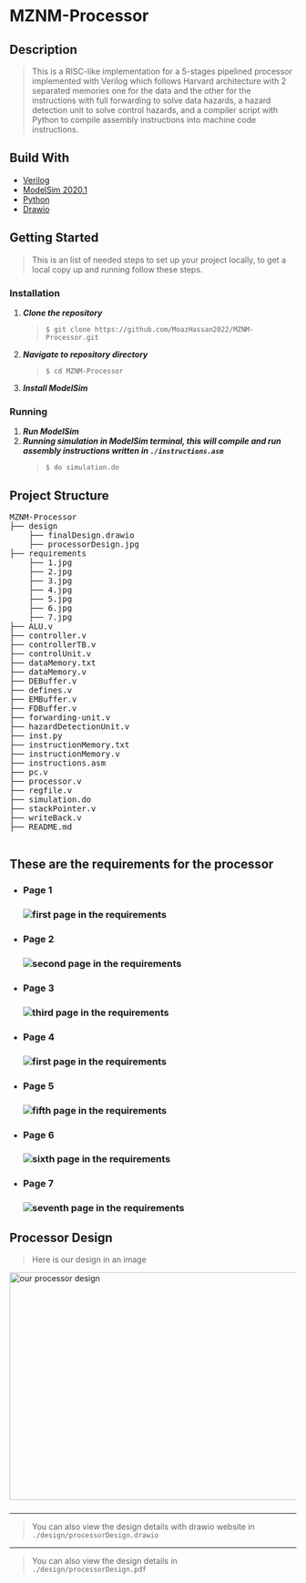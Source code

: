 # MZNM-Processor

<h2 href="#Description">Description</h2>
<blockquote>
  <p>
  This is a RISC-like implementation for a 5-stages pipelined processor implemented with Verilog which follows Harvard architecture with 2 separated memories one for the data and the other for the instructions with full forwarding to solve data hazards, a hazard detection unit to solve control hazards, and a compiler script with Python to compile assembly instructions into machine code instructions.
 </p>
</blockquote>

<h2>Build With</h3>
 <ul>
 <li><a href="https://www.tutorialspoint.com/vlsi_design/vlsi_design_verilog_introduction.htm">Verilog</a></li>
  <li><a href="https://eda.sw.siemens.com/en-US/ic/modelsim">ModelSim 2020.1</a></li>
  <li><a href="https://www.python.org/">Python</a></li>
  <li><a href="https://app.diagrams.net/">Drawio</a></li>
 </ul>

   
   
<h2>Getting Started</h3>
<blockquote>
  <p>This is an list of needed steps to set up your project locally, to get a local copy up and running follow these steps.
 </p>
</blockquote>
<h3 href="#Installation">Installation</h3>
<ol>
  <li><strong><em>Clone the repository</em></strong>
    <blockquote><code>$ git clone https://github.com/MoazHassan2022/MZNM-Processor.git</code></blockquote>
  </li>
  <li> 
  <strong><em>Navigate to repository directory
</em></strong>
    <blockquote><code>$ cd MZNM-Processor</code></blockquote>
  </li>
  <li> 
  <strong><em>Install ModelSim
</em></strong>
  </li>
</ol>
<h3 href="#Running">Running</h3>
<ol>
  <li><strong><em>Run ModelSim</em></strong>
  </li>
    <li><strong><em>Running simulation in ModelSim terminal, this will compile and run assembly instructions written in <code>./instructions.asm</code></em></strong>
    <blockquote><code>$ do simulation.do </code></blockquote>
  </li>
 
</ol>

<h2 href="#Structure">Project Structure</h2>
 <div> 
  <pre>
MZNM-Processor
├── design
    ├── finalDesign.drawio
    ├── processorDesign.jpg
├── requirements
    ├── 1.jpg
    ├── 2.jpg
    ├── 3.jpg
    ├── 4.jpg
    ├── 5.jpg
    ├── 6.jpg
    ├── 7.jpg
├── ALU.v
├── controller.v
├── controllerTB.v
├── controlUnit.v
├── dataMemory.txt
├── dataMemory.v
├── DEBuffer.v
├── defines.v
├── EMBuffer.v
├── FDBuffer.v
├── forwarding-unit.v
├── hazardDetectionUnit.v
├── inst.py
├── instructionMemory.txt
├── instructionMemory.v
├── instructions.asm
├── pc.v
├── processor.v
├── regfile.v
├── simulation.do
├── stackPointer.v
├── writeBack.v
├── README.md
  </pre>
</div>

<h2 href="#Requirements">These are the requirements for the processor</h2>
 <ul>
  <li>
    <h3> Page 1 <h3>
    <img title="first page in the requirements" alt="first page in the requirements" src="./requirments/1.jpg">
  </li>
  <li>
    <h3> Page 2 <h3>
    <img title="second page in the requirements" alt="second page in the requirements" src="./requirments/2.jpg">
  </li>
  <li>
    <h3> Page 3 <h3>
    <img title="third page in the requirements" alt="third page in the requirements" src="./requirments/3.jpg">
  </li>
  <li>
    <h3> Page 4 <h3>
    <img title="first page in the requirements" alt="first page in the requirements" src="./requirments/1.jpg">
  </li>
  <li>
    <h3> Page 5 <h3>
    <img title="fifth page in the requirements" alt="fifth page in the requirements" src="./requirments/5.jpg">
  </li>
  <li>
    <h3> Page 6 <h3>
    <img title="sixth page in the requirements" alt="sixth page in the requirements" src="./requirments/6.jpg">
  </li>
  <li>
    <h3> Page 7 <h3>
    <img title="seventh page in the requirements" alt="seventh page in the requirements" src="./requirments/7.jpg">
  </li>
 </ul>

<h2 href="#Design">Processor Design</h2>
<blockquote><p> Here is our design in an image </p></blockquote>
<img title="our processor design" alt="our processor design" src="./design/processorDesign.png" height =400 width = 900>
<h3></h3>
<hr>
<blockquote><p> You can also view the design details with drawio website in <code> ./design/processorDesign.drawio</code> </p></blockquote>
<hr>
<blockquote><p> You can also view the design details in <code> ./design/processorDesign.pdf</code> </p></blockquote>